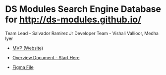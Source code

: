 # DS Modules Search Engine Database for http://ds-modules.github.io/

Team Lead - Salvador Ramirez Jr
Developer Team - Vishali Vallioor, Medha Iyer

- [MVP (Website)](https://saljr324.pythonanywhere.com/playground/)

- [Overview Document - Start Here](https://docs.google.com/document/d/1ozayeH11JFwG7DYF8ibTTOz0HlLzqFdq6rFi1L_NkLs/edit?usp=sharing)

- [Figma File](https://www.figma.com/file/hl9XAkahP7VzkByv9moAwK/Modules?node-id=0%3A1&t=IFBO0wusQAUw6ya1-1)
